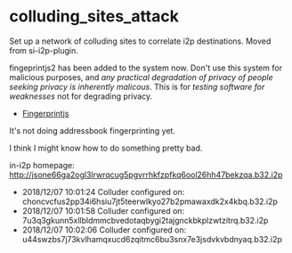 # colluding_sites_attack

Set up a network of colluding sites to correlate i2p destinations. Moved from
si-i2p-plugin.

fingeprintjs2 has been added to the system now. Don't use this system for
malicious purposes, and *any practical degradation of privacy of people seeking*
*privacy is inherently malicous*. This is for *testing software for weaknesses*
not for degrading privacy.

  * [Fingerprintjs](https://github.com/valve/fingerprintjs2)

It's not doing addressbook fingerprinting yet.

I think I might know how to do something pretty bad.

in-i2p homepage: http://jsone66ga2ogl3lrwrqcug5pgvrrhkfzpfkq6ool26hh47bekzqa.b32.i2p

  * 2018/12/07 10:01:24 Colluder configured on: choncvcfus2pp34i6hsiu7jt5teerwlkyo27b2pmawaxdk2x4kbq.b32.i2p
  * 2018/12/07 10:01:58 Colluder configured on: 7u3q3gkunn5xllbldmmcbvedotaqbygi2tajgnckbkplzwtzitrq.b32.i2p
  * 2018/12/07 10:02:06 Colluder configured on: u44swzbs7j73kvlhamqxucd6zqitmc6bu3snx7e3jsdvkvbdnyaq.b32.i2p


